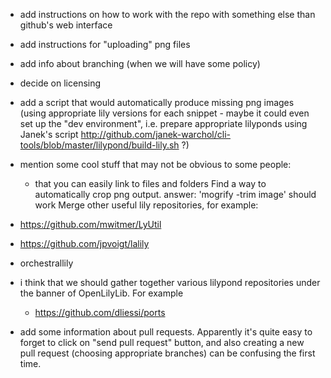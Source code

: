 * add instructions on how to work with the repo
with something else than github's web interface
* add instructions for "uploading" png files
* add info about branching (when we will have some policy)
* decide on licensing
* add a script that would automatically produce missing
png images (using appropriate lily versions for each snippet -
maybe it could even set up the "dev environment", i.e.
prepare appropriate lilyponds using Janek's script
http://github.com/janek-warchol/cli-tools/blob/master/lilypond/build-lily.sh ?)
* mention some cool stuff that may not be obvious to some people:
    * that you can easily link to files and folders
Find a way to automatically crop png output.
answer: 'mogrify -trim image' should work
Merge other useful lily repositories, for example:
* https://github.com/mwitmer/LyUtil
* https://github.com/jpvoigt/lalily
* orchestrallily
* i think that we should gather together various lilypond
  repositories under the banner of OpenLilyLib.  For example
  * https://github.com/dliessi/ports

* add some information about pull requests.  Apparently it's quite
easy to forget to click on "send pull request" button, and also
creating a new pull request (choosing appropriate branches) can be
confusing the first time.
